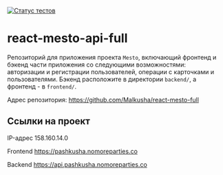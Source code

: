 [![Статус тестов](../../actions/workflows/tests.yml/badge.svg)](../../actions/workflows/tests.yml)

# react-mesto-api-full
Репозиторий для приложения проекта `Mesto`, включающий фронтенд и бэкенд части приложения со следующими возможностями: авторизации и регистрации пользователей, операции с карточками и пользователями. Бэкенд расположите в директории `backend/`, а фронтенд - в `frontend/`. 



Адрес репозитория: https://github.com/Malkusha/react-mesto-full

## Ссылки на проект

IP-адрес 158.160.14.0

Frontend https://pashkusha.nomoreparties.co

Backend https://api.pashkusha.nomoreparties.co

